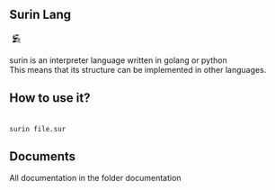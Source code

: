 ## Surin Lang

<img src="https://github.com/HSNHK/surin-lang/blob/master/resources/logo.png" style="width:25px;height:25px">

surin is an interpreter language written in golang or python
<br>
This means that its structure can be implemented in other languages.


## How to use it?

```

surin file.sur

```


## Documents

All documentation in the folder documentation